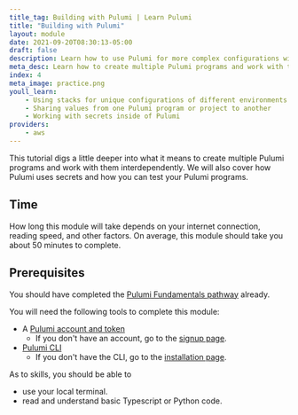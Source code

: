 ```yaml
---
title_tag: Building with Pulumi | Learn Pulumi
title: "Building with Pulumi"
layout: module
date: 2021-09-20T08:30:13-05:00
draft: false
description: Learn how to use Pulumi for more complex configurations with multiple environments.
meta_desc: Learn how to create multiple Pulumi programs and work with them interdependently with this tutorial.
index: 4
meta_image: practice.png
youll_learn:
    - Using stacks for unique configurations of different environments
    - Sharing values from one Pulumi program or project to another
    - Working with secrets inside of Pulumi
providers:
    - aws
---
```


This tutorial digs a little deeper into what it means to create multiple Pulumi
programs and work with them interdependently. We will also cover how Pulumi
uses secrets and how you can test your Pulumi programs.

## Time

How long this module will take depends on your internet connection, reading
speed, and other factors. On average, this module should take you about 50
minutes to complete.

## Prerequisites

You should have completed the [Pulumi Fundamentals pathway](/learn/pulumi-fundamentals/) already.

You will need the following tools to complete this module:

* A [Pulumi account and token](/docs/intro/pulumi-cloud/accounts#access-tokens)
    * If you don't have an account, go to the [signup page](https://app.pulumi.com/signup).
* [Pulumi CLI](/docs/reference/cli/)
    * If you don't have the CLI, go to the [installation page](/docs/install/).

As to skills, you should be able to

* use your local terminal.
* read and understand basic Typescript or Python code.
